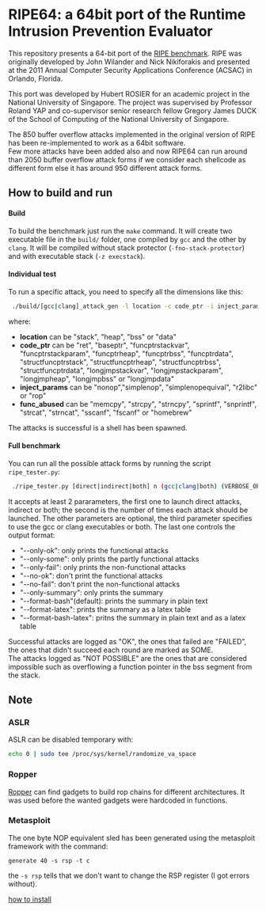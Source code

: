 # RIPE64: a 64bit port of the Runtime Intrusion Prevention Evaluator
This repository presents a 64-bit port of the [RIPE benchmark](https://github.com/johnwilander/RIPE).
RIPE was originally developed by John Wilander and Nick Nikiforakis and
presented at the 2011 Annual Computer Security Applications Conference (ACSAC) in Orlando, Florida.

This port was developed by Hubert ROSIER for an academic project in the National University of Singapore.
The project was supervised by Professor Roland YAP and co-supervisor senior research fellow Gregory James DUCK
of the School of Computing of the National University of Singapore.

The 850 buffer overflow attacks implemented in the original version of RIPE has been re-implemented to work as a 64bit software.  
Few more attacks have been added also and now RIPE64 can run around than 2050 buffer overflow attack forms if
we consider each shellcode as different form else it has around 950 different attack forms.

## How to build and run
#### Build
To build the benchmark just run the `make` command.
It will create two executable file in the `build/` folder, one compiled by
`gcc` and the other by `clang`.
It will be compiled without stack protector (`-fno-stack-protector`) and with executable 
stack (`-z execstack`).  

#### Individual test
To run a specific attack, you need to specify all the dimensions like this:
```bash
 ./build/[gcc|clang]_attack_gen -l location -c code_ptr -i inject_param -t [direct|indirect] -f func_abused [-d t]
```
where:  
  - __location__ can be "stack", "heap", "bss" or "data"
  - __code\_ptr__ can be "ret", "baseptr", "funcptrstackvar", "funcptrstackparam",
"funcptrheap", "funcptrbss", "funcptrdata", "structfuncptrstack", "structfuncptrheap",
"structfuncptrbss", "structfuncptrdata", "longjmpstackvar", "longjmpstackparam",
"longjmpheap", "longjmpbss" or "longjmpdata"
  - __inject\_params__ can be "nonop","simplenop", "simplenopequival", "r2libc" or "rop"
  - __func\_abused__ can be "memcpy", "strcpy", "strncpy", "sprintf", "snprintf",
    "strcat", "strncat", "sscanf", "fscanf" or "homebrew"

The attacks is successful is a shell has been spawned.  

#### Full benchmark
You can run all the possible attack forms by running the script `ripe_tester.py`:  
```bash
 ./ripe_tester.py [direct|indirect|both] n (gcc|clang|both) (VERBOSE_OPTIONS)
```

It accepts at least 2 pararameters, the first one to launch direct attacks, indirect or both;
the second is the number of times each attack should be launched.
The other parameters are optional, the third parameter specifies to use the gcc or clang executables or both.
The last one controls the output format:    
- "--only-ok": only prints the functional attacks  
- "--only-some": only prints the partly functional attacks  
- "--only-fail": only prints the non-functional attacks  
- "--no-ok": don't print the functional attacks  
- "--no-fail": don't print the non-functional attacks  
- "--only-summary": only prints the summary  
- "--format-bash"(default): prints the summary in plain text  
- "--format-latex": prints the summary as a latex table  
- "--format-bash-latex": pritns the summary in plain text and as a latex table  

Successful attacks are logged as "OK", the ones that failed are "FAILED", the ones that didn't succeed each round
are marked as SOME.  
The attacks logged as "NOT POSSIBLE" are the ones that are considered impossible such as overflowing a function pointer in the bss segment from the stack.

## Note
### ASLR
ASLR can be disabled temporary with:  
```bash
echo 0 | sudo tee /proc/sys/kernel/randomize_va_space
```

### Ropper
[Ropper](https://github.com/sashs/Ropper) can find gadgets to build rop chains for different architectures.
It was used before the wanted gadgets were hardcoded in functions.

### Metasploit
The one byte NOP equivalent sled has been generated using the metasploit framework 
with the command:  
```
generate 40 -s rsp -t c
```
the `-s rsp` tells that we don't want to change the RSP register (I got errors without).  

[how to install](https://www.darkoperator.com/installing-metasploit-in-ubunt/)
